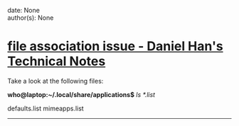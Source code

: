 
date: None  
author(s): None  

# [file association issue - Daniel Han's Technical Notes](https://sites.google.com/site/xiangyangsite/home/technical-tips/linux-unix/gnome/file-association-issue)

Take a look at the following files:

  


 **who@laptop:~/.local/share/applications$** _ls *.list_

defaults.list mimeapps.list  
  
---


